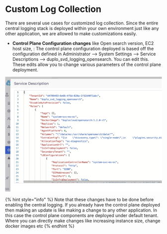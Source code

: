 # Custom Log Collection

There are several use cases for customized log collection. Since the entire central logging stack is deployed within your own environment just like any other application, we are allowed to make customizations easily.

* **Control Plane Configuration changes** like Open search version, EC2 host size, : The control plane configuration deployed is based off the configuration defined in Administrator --> System Settings --> Service Descriptions --> duplo\_svd\_logging\_opensearch. You can edit this. These edits allow you to change various parameters of the control plane deployment.

&#x20;

![](<../../../.gitbook/assets/image (21).png>)

{% hint style="info" %}
Note that these changes have to be done before enabling the central logging. If you already have the control plane deployed then making an update is like making a change to any other application. In this case the control plane components are deployed under default tenant. Where you can directly make changes like increasing instance size, change docker images etc
{% endhint %}
